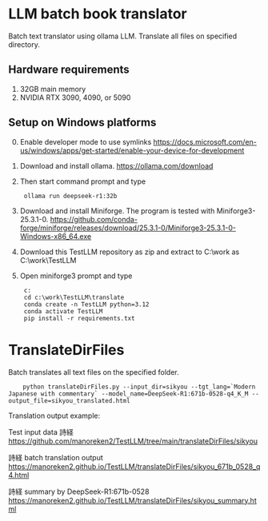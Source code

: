 # LLM batch book translator

Batch text translator using ollama LLM.
Translate all files on specified directory.

## Hardware requirements

1. 32GB main memory
2. NVIDIA RTX 3090, 4090, or 5090

## Setup on Windows platforms

0. Enable developer mode to use symlinks https://docs.microsoft.com/en-us/windows/apps/get-started/enable-your-device-for-development

1. Download and install ollama. https://ollama.com/download

2. Then start command prompt and type

        ollama run deepseek-r1:32b

3. Download and install Miniforge. The program is tested with Miniforge3-25.3.1-0. https://github.com/conda-forge/miniforge/releases/download/25.3.1-0/Miniforge3-25.3.1-0-Windows-x86_64.exe

4. Download this TestLLM repository as zip and extract to C:\work as C:\work\TestLLM

5. Open miniforge3 prompt and type

        c:
        cd c:\work\TestLLM\translate
        conda create -n TestLLM python=3.12
        conda activate TestLLM
        pip install -r requirements.txt

# TranslateDirFiles

Batch translates all text files on the specified folder.

        python translateDirFiles.py --input_dir=sikyou --tgt_lang=`Modern Japanese with commentary` --model_name=DeepSeek-R1:671b-0528-q4_K_M --output_file=sikyou_translated.html

Translation output example:

Test input data 詩経
 https://github.com/manoreken2/TestLLM/tree/main/translateDirFiles/sikyou

詩経 batch translation output
 https://manoreken2.github.io/TestLLM/translateDirFiles/sikyou_671b_0528_q4.html

詩経 summary by DeepSeek-R1:671b-0528
 https://manoreken2.github.io/TestLLM/translateDirFiles/sikyou_summary.html



